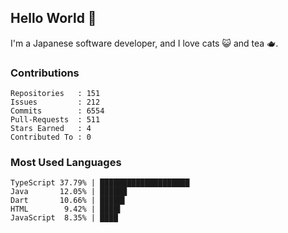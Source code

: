 ## Hello World 👋

I'm a Japanese software developer, and I love cats 😺 and tea 🫖.

### Contributions

    Repositories   : 151
    Issues         : 212
    Commits        : 6554
    Pull-Requests  : 511
    Stars Earned   : 4
    Contributed To : 0

### Most Used Languages

    TypeScript 37.79% | ████████████████████
    Java       12.05% | ██████
    Dart       10.66% | █████▌
    HTML        9.42% | ████▌
    JavaScript  8.35% | ████
